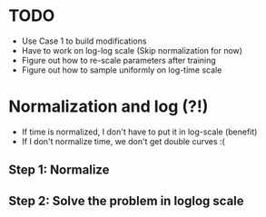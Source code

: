 # TODO

- Use Case 1 to build modifications
- Have to work on log-log scale (Skip normalization for now)
- Figure out how to re-scale parameters after training
- Figure out how to sample uniformly on log-time scale


# Normalization and log (?!)
- If time is normalized, I don't have to put it in log-scale (benefit)
- If I don't normalize time, we don't get double curves :(


## Step 1: Normalize
## Step 2: Solve the problem in loglog scale